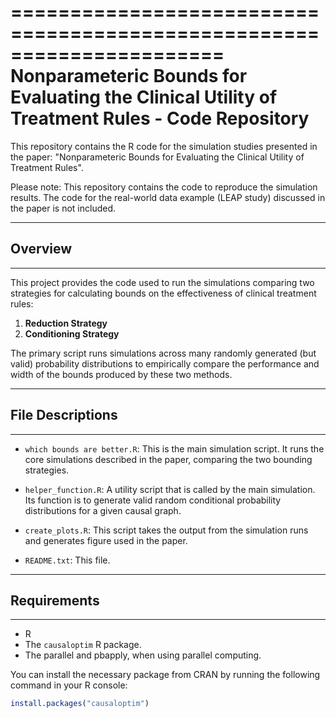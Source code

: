 ======================================================================
 Nonparameteric Bounds for Evaluating the Clinical Utility of
Treatment Rules - Code Repository
======================================================================

This repository contains the R code for the simulation studies presented in the paper: "Nonparameteric Bounds for Evaluating the Clinical Utility of
Treatment Rules".

Please note: This repository contains the code to reproduce the simulation results. The code for the real-world data example (LEAP study) discussed in the paper is not included.

-----------------------
## Overview
-----------------------

This project provides the code used to run the simulations comparing two strategies for calculating bounds on the effectiveness of clinical treatment rules:

1.  **Reduction Strategy**
2.  **Conditioning Strategy**

The primary script runs simulations across many randomly generated (but valid) probability distributions to empirically compare the performance and width of the bounds produced by these two methods.

-----------------------
## File Descriptions
-----------------------

- `which bounds are better.R`:
  This is the main simulation script. It runs the core simulations described in the paper, comparing the two bounding strategies.

- `helper_function.R`:
  A utility script that is called by the main simulation. Its function is to generate valid random conditional probability distributions for a given causal graph.

- `create_plots.R`:
  This script takes the output from the simulation runs and generates figure used in the paper.

- `README.txt`:
  This file.

-----------------------
## Requirements
-----------------------

- R
- The `causaloptim` R package.
- The parallel and pbapply, when using parallel computing.

You can install the necessary package from CRAN by running the following command in your R console:

```R
install.packages("causaloptim")
